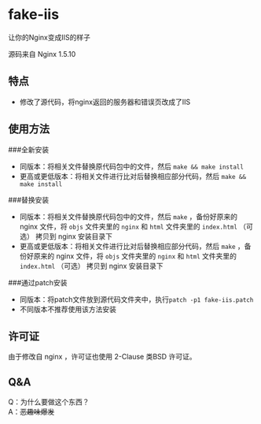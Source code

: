 fake-iis
========

让你的Nginx变成IIS的样子

源码来自 Nginx 1.5.10

特点
--------
* 修改了源代码，将nginx返回的服务器和错误页改成了IIS

使用方法
--------
###全新安装
* 同版本：将相关文件替换原代码包中的文件，然后 `make && make install`
* 更高或更低版本：将相关文件进行比对后替换相应部分代码，然后 `make && make install`

###替换安装
* 同版本：将相关文件替换原代码包中的文件，然后 `make` ，备份好原来的 nginx 文件，将 `objs` 文件夹里的 `nginx` 和 `html` 文件夹里的 `index.html` （可选） 拷贝到 nginx 安装目录下
* 更高或更低版本：将相关文件进行比对后替换相应部分代码，然后 `make` ，备份好原来的 nginx 文件，将 `objs` 文件夹里的 `nginx` 和 `html` 文件夹里的 `index.html` （可选） 拷贝到 nginx 安装目录下

###通过patch安装
* 同版本：将patch文件放到源代码文件夹中，执行`patch -p1 fake-iis.patch`
* 不同版本不推荐使用该方法安装

许可证
--------
由于修改自 nginx ，许可证也使用 2-Clause 类BSD 许可证。

Q&A
--------
Q：为什么要做这个东西？  
A：~~恶趣味爆发~~